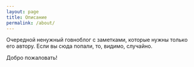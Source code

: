 ```yaml
---
layout: page
title: Описание
permalink: /about/
---
```


Очередной ненужный говноблог с заметками, которые нужны только его автору.
Если вы сюда попали, то, видимо, случайно.

Добро пожаловать!
